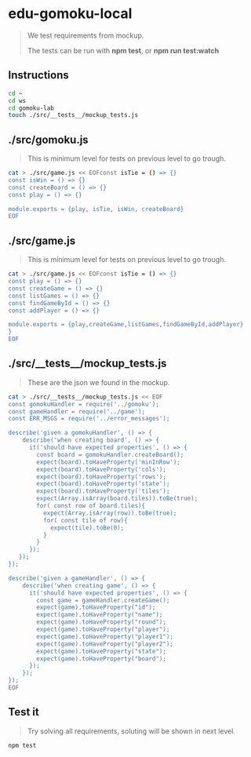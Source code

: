 # edu-gomoku-local

> We test requirements from mockup.
>
> The tests can be run with **npm test**, or **npm run test:watch**

## Instructions 

```bash
cd ~
cd ws
cd gomoku-lab
touch ./src/__tests__/mockup_tests.js
```

## ./src/gomoku.js

> This is minimum level for tests on previous level to go trough.

```bash
cat > ./src/game.js << EOFconst isTie = () => {}
const isWin = () => {}
const createBoard = () => {}
const play = () => {}

module.exports = {play, isTie, isWin, createBoard}
EOF
```

## ./src/game.js

> This is minimum level for tests on previous level to go trough.

```bash
cat > ./src/game.js << EOFconst isTie = () => {}
const play = () => {}
const createGame = () => {}
const listGames = () => {}
const findGameById = () => {}
const addPlayer = () => {}

module.exports = {play,createGame,listGames,findGameById,addPlayer}
}
EOF
```

## ./src/\_\_tests\_\_/mockup_tests.js

> These are the json we found in the mockup.

```bash
cat > ./src/__tests__/mockup_tests.js << EOF
const gomokuHandler = require('../gomoku');
const gameHandler = require('../game');
const ERR_MSGS = require('../error_messages');

describe('given a gomokuHandler', () => {
    describe('when creating board', () => {
      it('should have expected properties', () => {
        const board = gomokuHandler.createBoard();
        expect(board).toHaveProperty('minInRow');
        expect(board).toHaveProperty('cols');
        expect(board).toHaveProperty('rows');
        expect(board).toHaveProperty('state');
        expect(board).toHaveProperty('tiles');
        expect(Array.isArray(board.tiles)).toBe(true);
        for( const row of board.tiles){
          expect(Array.isArray(row)).toBe(true);
          for( const tile of row){
            expect(tile).toBe(0);
          }
        }
      });
   });
});

describe('given a gameHandler', () => {
    describe('when creating game', () => {
      it('should have expected properties', () => {
        const game = gameHandler.createGame();
        expect(game).toHaveProperty("id");
        expect(game).toHaveProperty("name");
        expect(game).toHaveProperty("round");
        expect(game).toHaveProperty("player");
        expect(game).toHaveProperty("player1");
        expect(game).toHaveProperty("player2");
        expect(game).toHaveProperty("state");
        expect(game).toHaveProperty("board");
      });
    });
});
EOF
```

## Test it

> Try solving all requirements, soluting will be shown in next level.

```bash
npm test
```
